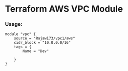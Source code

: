 # Terraform AWS VPC Module

### Usage:
```
module "vpc" {
    source = "Rajawi73/vpc1/aws"
    cidr_block = "10.0.0.0/16"
    tags = {
        Name = "Dev"

    }
}
```